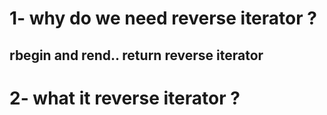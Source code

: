 # 1- why do we need reverse iterator ?
## rbegin and rend.. return reverse iterator
# 2- what it reverse iterator ?
## 
 